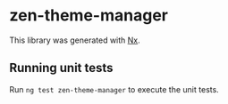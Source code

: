 # zen-theme-manager

This library was generated with [Nx](https://nx.dev).

## Running unit tests

Run `ng test zen-theme-manager` to execute the unit tests.
